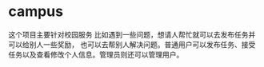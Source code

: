 # campus
这个项目主要针对校园服务
比如遇到一些问题，想请人帮忙就可以去发布任务并可以给别人一些奖励，
也可以去帮别人解决问题。普通用户可以发布任务、接受任务以及查看修改个人信息。管理员则还可以管理用户。
